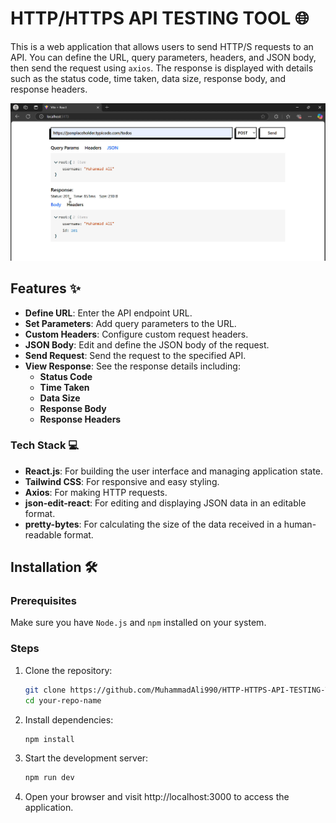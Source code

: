 # HTTP/HTTPS API TESTING TOOL 🌐

This is a web application that allows users to send HTTP/S requests to an API. You can define the URL, query parameters, headers, and JSON body, then send the request using `axios`. The response is displayed with details such as the status code, time taken, data size, response body, and response headers.

![Screenshot](./public/screenshot.png)

## Features ✨
- **Define URL**: Enter the API endpoint URL.
- **Set Parameters**: Add query parameters to the URL.
- **Custom Headers**: Configure custom request headers.
- **JSON Body**: Edit and define the JSON body of the request.
- **Send Request**: Send the request to the specified API.
- **View Response**: See the response details including:
  - **Status Code**
  - **Time Taken**
  - **Data Size**
  - **Response Body**
  - **Response Headers**
  
### Tech Stack 💻
- **React.js**: For building the user interface and managing application state.
- **Tailwind CSS**: For responsive and easy styling.
- **Axios**: For making HTTP requests.
- **json-edit-react**: For editing and displaying JSON data in an editable format.
- **pretty-bytes**: For calculating the size of the data received in a human-readable format.

## Installation 🛠️

### Prerequisites
Make sure you have `Node.js` and `npm` installed on your system.

### Steps

1. Clone the repository:
   ```bash
   git clone https://github.com/MuhammadAli990/HTTP-HTTPS-API-TESTING-TOOL.git
   cd your-repo-name
   ```

2. Install dependencies:
    ```bash
    npm install
    ```

3. Start the development server:
    ```bash
    npm run dev
    ```

4. Open your browser and visit http://localhost:3000 to access the application.